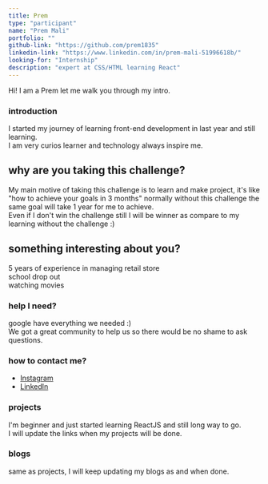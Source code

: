 ```yaml
---
title: Prem
type: "participant"
name: "Prem Mali"
portfolio: ""
github-link: "https://github.com/prem1835"
linkedin-link: "https://www.linkedin.com/in/prem-mali-51996618b/"
looking-for: "Internship"
description: "expert at CSS/HTML learning React"
---
```


Hi! I am a Prem let me walk you through my intro.

### introduction

I started my journey of learning front-end development in last year and still learning.  
I am very curios learner and technology always inspire me.

## why are you taking this challenge?

My main motive of taking this challenge is to learn and make project, it's like "how to achieve your goals in 3 months" normally without this challenge the same goal will take 1 year for me to achieve.   
Even if I don't win the challenge still I will be winner as compare to my learning without the challenge :)

## something interesting about you?

5 years of experience in managing retail store  
school drop out  
watching movies

### help I need?

google have everything we needed :)  
We got a great community to help us so there would be no shame to ask questions.

### how to contact me?

- [Instagram](https://www.instagram.com/flex.prem)
- [LinkedIn](https://www.linkedin.com/in/prem-mali-51996618b/)

### projects

I'm beginner and just started learning ReactJS and still long way to go.  
I will update the links when my projects will be done.

### blogs

same as projects, I will keep updating my blogs as and when done.
